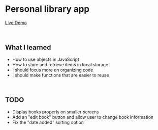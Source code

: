 # Personal library app

[Live Demo](https://ben-casson.github.io/library/)

<br>

## What I learned
* How to use objects in JavaScript
* How to store and retrieve items in local storage
* I should focus more on organizing code
* I should make functions that are easier to reuse

<br>

## TODO
* Display books properly on smaller screens
* Add an "edit book" button and allow user to change book information
* Fix the "date added" sorting option
